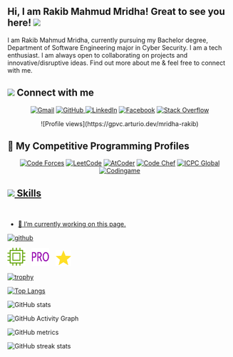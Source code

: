 ## Hi, I am Rakib Mahmud Mridha! Great to see you here! <img src="https://raw.githubusercontent.com/aemmadi/aemmadi/master/wave.gif" width="30px">

I am Rakib Mahmud Mridha, currently pursuing my Bachelor degree, Department of Software Engineering major in Cyber Security. I am a tech enthusiast. I am always open to collaborating on projects and innovative/disruptive ideas. Find out more about me & feel free to connect with me.

## <img src="https://media.giphy.com/media/iY8CRBdQXODJSCERIr/giphy.gif" width="30px"> Connect with me
<p align="center">
	<a href="mailto:rakibmahmudmridha@gmail.com"><img img src="https://img.shields.io/badge/gmail-%23EA4335.svg?style=plastic&logo=gmail&logoColor=white" alt="Gmail"/></a>
	<a href="https://github.com/mridha-rakib"><img src="https://img.shields.io/badge/github-%23181717.svg?style=plastic&logo=github&logoColor=white" alt="GitHub"/ </a>
<a href="https://www.linkedin.com/in/rakib-mahmud-mridha-67963623b/"><img src="https://img.shields.io/badge/linkedin-%230A66C2.svg?style=plastic&logo=linkedin&logoColor=white" alt="LinkedIn"/></a>
<a href="https://www.facebook.com/rakibmahmud.mridha/"><img src="https://img.shields.io/badge/facebook-%231877F2.svg?style=plastic&logo=facebook&logoColor=white" alt="Facebook"/></a>
<a href="https://stackoverflow.com/users/20189219/rakib"><img src="https://img.shields.io/badge/Stack Overflow-f48024?style=flat&logo=stackoverflow&logoColor=white" alt="Stack Overflow" /></a>
		
<div align=center>
        ![Profile views](https://gpvc.arturio.dev/mridha-rakib) 
</div>

## 👀 My Competitive Programming Profiles
		
<p align="center">
  <a href="https://codeforces.com"><img src="https://img.icons8.com/external-tal-revivo-shadow-tal-revivo/50/000000/external-codeforces-programming-competitions-and-contests-programming-community-logo-shadow-tal-revivo.png" alt="Code Forces"/></a>
<a href="https://leetcode.com"><img src="https://img.icons8.com/external-tal-revivo-shadow-tal-revivo/50/000000/external-level-up-your-coding-skills-and-quickly-land-a-job-logo-shadow-tal-revivo.png" alt="LeetCode"/></a>
<a href="https://atcoder.jp"><img src="https://i.ibb.co/Q9WSjDB/logo.png" alt="AtCoder"/></a>
<a href="https://www.codechef.com/users/ahmed_7oskaa"><img src="https://img.icons8.com/color/50/000000/codechef.png" alt="Code Chef"/></a>
<a href="https://icpc.global"><img src="https://i.ibb.co/6J0r7rW/Daco-5610880.png" alt="ICPC Global"/></a>     
<a href="https://www.codingame.com/" ><img src="https://i.ibb.co/1MRppTC/codingame-1.png" alt="Codingame" width="100" height="50">
</p>


## <img src="https://media2.giphy.com/media/QssGEmpkyEOhBCb7e1/giphy.gif?cid=ecf05e47a0n3gi1bfqntqmob8g9aid1oyj2wr3ds3mg700bl&rid=giphy.gif" width ="25"><b> Skills</b>
<br>

		
- 🔭 I’m currently working on this page. 


[<img src='https://cdn.jsdelivr.net/npm/simple-icons@3.0.1/icons/github.svg' alt='github' height='40'>](https://github.com/mridha-rakib)  

<a href='https://docs.github.com/en/developers'><img src='https://raw.githubusercontent.com/acervenky/animated-github-badges/master/assets/devbadge.gif' width='40' height='40'></a> <a href='https://github.com/pricing'><img src='https://raw.githubusercontent.com/acervenky/animated-github-badges/master/assets/pro.gif' width='40' height='40'></a> <a href='https://stars.github.com/'><img src='https://raw.githubusercontent.com/acervenky/animated-github-badges/master/assets/starbadge.gif' width='35' height='35'></a> 

[![trophy](https://github-profile-trophy.vercel.app/?username=mridha-rakib)](https://github.com/ryo-ma/github-profile-trophy)

[![Top Langs](https://github-readme-stats.vercel.app/api/top-langs/?username=mridha-rakib)](https://github.com/anuraghazra/github-readme-stats)

![GitHub stats](https://github-readme-stats.vercel.app/api?username=mridha-rakib&show_icons=true&count_private=true)  

![GitHub Activity Graph](https://activity-graph.herokuapp.com/graph?username=mridha-rakib)  

![GitHub metrics](https://metrics.lecoq.io/mridha-rakib)  

![GitHub streak stats](https://streak-stats.demolab.com/?user=mridha-rakib)   
